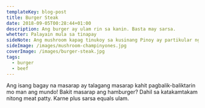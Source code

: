 ```yaml
---
templateKey: blog-post
title: Burger Steak
date: 2018-09-05T00:28:44+01:00
description: Ang burger ay ulam rin sa kanin. Basta may sarsa.
whetter: Palayain mula sa tinapay
sideNote: Ang mushroom kapag tinukoy sa kusinang Pinoy ay partikular ng tumutukoy sa button mushroom o champiñones.
sideImage: /images/mushroom-champinyones.jpg
coverImage: /images/burger-steak.jpg
tags:
  - burger
  - beef
---
```


Ang isang bagay na masarap ay talagang masarap kahit pagbalik-baliktarin mo man ang mundo! Bakit masarap ang hamburger? Dahil sa katakamtakam nitong meat patty. Karne plus sarsa equals ulam.
